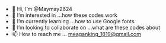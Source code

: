 - 👋 Hi, I’m @Maymay2624
- 👀 I’m interested in ...how these codes work
- 🌱 I’m currently learning ...how to use Google fonts
- 💞️ I’m looking to collaborate on ...what are these codes about
- 📫 How to reach me ... meaganking_1819@gmail.com

<!---
Maymay2624/Maymay2624 is a ✨ special ✨ repository because its `README.md` (this file) appears on your GitHub profile.
You can click the Preview link to take a look at your changes.
--->
